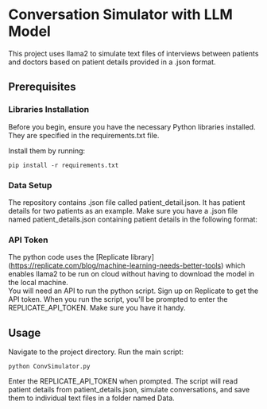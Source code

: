 # Conversation Simulator with LLM Model
This project uses llama2 to simulate text files of interviews between patients and doctors based on patient details provided in a .json format.

## Prerequisites
### Libraries Installation
Before you begin, ensure you have the necessary Python libraries installed. They are specified in the requirements.txt file.

Install them by running:

```
pip install -r requirements.txt
```

### Data Setup
The repository contains .json file called patient_detail.json. It has patient details for two patients as an example. 
Make sure you have a .json file named patient_details.json containing patient details in the following format:

### API Token
The python code uses the [Replicate library] (https://replicate.com/blog/machine-learning-needs-better-tools) which enables
llama2 to be run on cloud without having to download the model in the local machine.  
You will need an API to run the python script. Sign up on Replicate to get the API token. When you run the script, you'll be prompted to enter the REPLICATE_API_TOKEN. Make sure you have it handy.

## Usage
Navigate to the project directory.
Run the main script:
```
python ConvSimulator.py
```
Enter the REPLICATE_API_TOKEN when prompted.
The script will read patient details from patient_details.json, simulate conversations, and save them to individual text files in a folder named Data.
